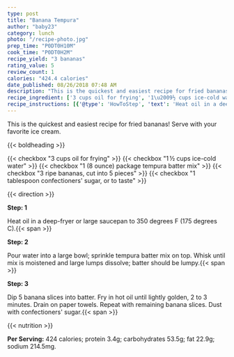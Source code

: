 ```yaml
---
type: post
title: "Banana Tempura"
author: "baby23"
category: lunch
photo: "/recipe-photo.jpg"
prep_time: "P0DT0H10M"
cook_time: "P0DT0H2M"
recipe_yield: "3 bananas"
rating_value: 5
review_count: 1
calories: "424.4 calories"
date_published: 08/26/2018 07:48 AM
description: "This is the quickest and easiest recipe for fried bananas! Serve with your favorite ice cream."
recipe_ingredient: ['3 cups oil for frying', '1\u2009½ cups ice-cold water ', '1 (8 ounce) package tempura batter mix', '3 ripe bananas, cut into 5 pieces', "1 tablespoon confectioners' sugar, or to taste"]
recipe_instructions: [{'@type': 'HowToStep', 'text': 'Heat oil in a deep-fryer or large saucepan to 350 degrees F (175 degrees C).\n'}, {'@type': 'HowToStep', 'text': 'Pour water into a large bowl; sprinkle tempura batter mix on top. Whisk until mix is moistened and large lumps dissolve; batter should be lumpy.\n'}, {'@type': 'HowToStep', 'text': "Dip 5 banana slices into batter. Fry in hot oil until lightly golden, 2 to 3 minutes. Drain on paper towels. Repeat with remaining banana slices. Dust with confectioners' sugar.\n"}]
---
```


This is the quickest and easiest recipe for fried bananas! Serve with your favorite ice cream. 

{{< boldheading >}}

{{< checkbox "3 cups oil for frying" >}}
{{< checkbox "1 ½ cups ice-cold water" >}}
{{< checkbox "1 (8 ounce) package tempura batter mix" >}}
{{< checkbox "3  ripe bananas, cut into 5 pieces" >}}
{{< checkbox "1 tablespoon confectioners' sugar, or to taste" >}}


{{< direction >}}

**Step: 1**

Heat oil in a deep-fryer or large saucepan to 350 degrees F (175 degrees C).{{< span >}}

**Step: 2**

Pour water into a large bowl; sprinkle tempura batter mix on top. Whisk until mix is moistened and large lumps dissolve; batter should be lumpy.{{< span >}}

**Step: 3**

Dip 5 banana slices into batter. Fry in hot oil until lightly golden, 2 to 3 minutes. Drain on paper towels. Repeat with remaining banana slices. Dust with confectioners' sugar.{{< span >}}

{{< nutrition >}}

**Per Serving:** 424 calories; protein 3.4g; carbohydrates 53.5g; fat 22.9g; sodium 214.5mg.